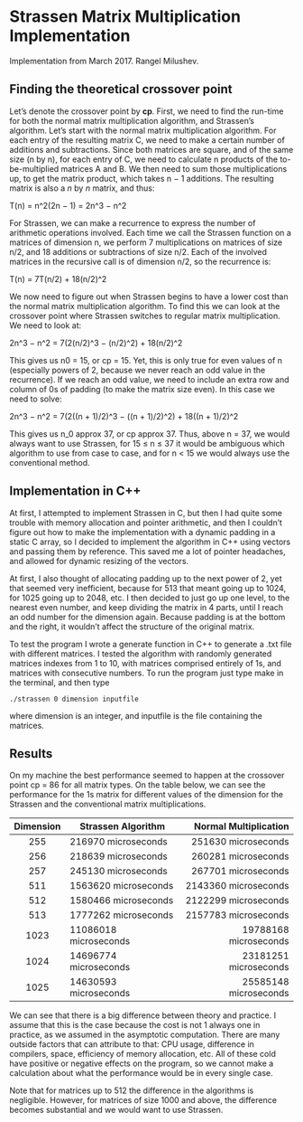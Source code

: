 # Strassen Matrix Multiplication Implementation
Implementation from March 2017. Rangel Milushev.

## Finding the theoretical crossover point

Let’s denote the crossover point by __cp__. First, we need to find the run-time for both the normal matrix multiplication algorithm, and Strassen’s algorithm. Let’s start with the normal matrix multiplication algorithm. For each entry of the resulting matrix C, we need to make a certain number of additions and subtractions. Since both matrices are square, and of the same size (n by n), for each entry of C, we need to calculate n products of the to-be-multiplied matrices A and B. We then need to sum those multiplications up, to get the matrix product, which takes n − 1 additions. The resulting matrix is also a *n* by *n* matrix, and thus:

T(n) = n^2(2n − 1) = 2n^3 − n^2

For Strassen, we can make a recurrence to express the number of arithmetic operations involved. Each time we call the Strassen function on a matrices of dimension n, we perform 7 multiplications on matrices of size n/2, and 18 additions or subtractions of size n/2. Each of the involved matrices in the recursive call is of dimension n/2, so the recurrence is:

T(n) = 7T(n/2) + 18(n/2)^2

We now need to figure out when Strassen begins to have a lower cost than the normal matrix multiplication algorithm. To find this we can look at the crossover point where Strassen switches to regular matrix multiplication. We need to look at:

2n^3 − n^2 = 7(2(n/2)^3 − (n/2)^2) + 18(n/2)^2

This gives us n0 = 15, or cp = 15. Yet, this is only true for even values of n (especially powers of 2, because we never reach an odd value in the recurrence). If we reach an odd value, we need to include an extra row and column of 0s of padding (to make the matrix size even). In this case we need to solve:

2n^3 − n^2 = 7(2((n + 1)/2)^3 − ((n + 1)/2)^2) + 18((n + 1)/2)^2

This gives us n_0 approx 37, or cp approx 37. Thus, above n = 37, we would always want to use Strassen, for 15 ≤ n ≤ 37 it would be ambiguous which algorithm to use from case to case, and for n < 15 we would always use the conventional method.

## Implementation in C++

At first, I attempted to implement Strassen in C, but then I had quite some trouble with memory allocation and pointer arithmetic, and then I couldn’t figure out how to make the implementation with a dynamic padding in a static C array, so I decided to implement the algorithm in C++ using vectors and passing them by reference. This saved me a lot of pointer headaches, and allowed for dynamic resizing of the vectors.

At first, I also thought of allocating padding up to the next power of 2, yet that seemed very inefficient, because for 513 that meant going up to 1024, for 1025 going up to 2048, etc. I then decided to just go up one level, to the nearest even number, and keep dividing the matrix in 4 parts, until I reach an odd number for the dimension again. Because padding is at the bottom and the right, it wouldn’t affect the structure of the original matrix.

To test the program I wrote a generate function in C++ to generate a .txt file with different matrices. I tested the algorithm with randomly generated matrices indexes from 1 to 10, with matrices comprised entirely of 1s, and matrices with consecutive numbers. To run the program just type make in the terminal, and then type 
```
./strassen 0 dimension inputfile
```
where dimension is an integer, and inputfile is the file containing the matrices.

## Results
On my machine the best performance seemed to happen at the crossover point cp = 86 for all matrix types. On the table below, we can see the performance for the 1s matrix for different values of the dimension for the Strassen and the conventional matrix multiplications.

|  Dimension  | Strassen Algorithm    | Normal Multiplication |
|:-----------:|-----------------------|----------------------:|
| 255         | 216970 microseconds   |   251630 microseconds |
| 256         | 218639 microseconds   |   260281 microseconds |
| 257         | 245130 microseconds   |   267701 microseconds |
| 511         | 1563620 microseconds  |  2143360 microseconds |
| 512         | 1580466 microseconds  |  2122299 microseconds |
| 513         | 1777262 microseconds  |  2157783 microseconds |
| 1023        | 11086018 microseconds | 19788168 microseconds |
| 1024        | 14696774 microseconds | 23181251 microseconds |
| 1025        | 14630593 microseconds | 25585148 microseconds |

We can see that there is a big difference between theory and practice. I assume that this is the case because the cost is not 1 always one in practice, as we assumed in the asymptotic computation. There are many outside factors that can attribute to that: CPU usage, difference in compilers, space, efficiency of memory allocation, etc. All of these cold have positive or negative effects on the program, so we cannot make a calculation about what the performance would be in every single case. 

Note that for matrices up to 512 the difference in the algorithms is negligible. However, for matrices of size 1000 and above, the difference becomes substantial and we would want to use Strassen.
